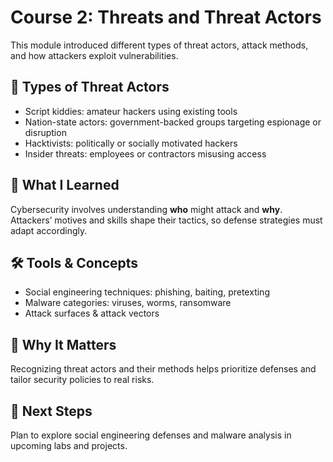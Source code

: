 # Course 2: Threats and Threat Actors

This module introduced different types of threat actors, attack methods, and how attackers exploit vulnerabilities.

## 👥 Types of Threat Actors
- Script kiddies: amateur hackers using existing tools  
- Nation-state actors: government-backed groups targeting espionage or disruption  
- Hacktivists: politically or socially motivated hackers  
- Insider threats: employees or contractors misusing access

## 🧠 What I Learned
Cybersecurity involves understanding **who** might attack and **why**. Attackers’ motives and skills shape their tactics, so defense strategies must adapt accordingly.

## 🛠️ Tools & Concepts
- Social engineering techniques: phishing, baiting, pretexting  
- Malware categories: viruses, worms, ransomware  
- Attack surfaces & attack vectors

## 📌 Why It Matters
Recognizing threat actors and their methods helps prioritize defenses and tailor security policies to real risks.

## 🚀 Next Steps
Plan to explore social engineering defenses and malware analysis in upcoming labs and projects.
